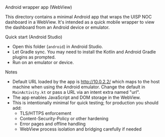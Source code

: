 Android wrapper app (WebView)

This directory contains a minimal Android app that wraps the UISP NOC dashboard in a WebView. It's intended as a quick mobile wrapper to view the dashboard from an Android device or emulator.

Quick start (Android Studio)
- Open this folder (`android`) in Android Studio.
- Let Gradle sync. You may need to install the Kotlin and Android Gradle plugins as prompted.
- Run on an emulator or device.

Notes
- Default URL loaded by the app is http://10.0.2.2/ which maps to the host machine when using the Android emulator. Change the default in `MainActivity.kt` or pass a URL via an intent extra named "url".
- The app enables JavaScript and DOM storage in the WebView.
- This is intentionally minimal for quick testing; for production you should add:
  - TLS/HTTPS enforcement
  - Content-Security-Policy or other hardening
  - Error pages and offline handling
  - WebView process isolation and bridging carefully if needed

